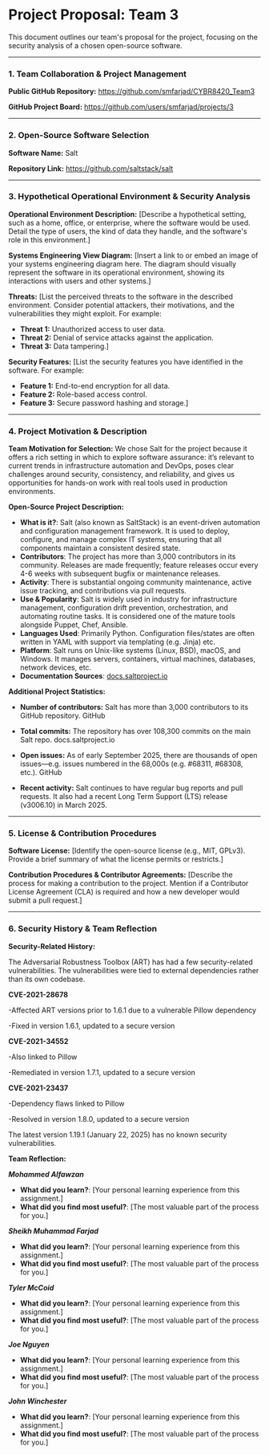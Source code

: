 # Project Proposal: Team 3

This document outlines our team's proposal for the project, focusing on the security analysis of a chosen open-source software.

---

### **1. Team Collaboration & Project Management**

**Public GitHub Repository:**
https://github.com/smfarjad/CYBR8420_Team3

**GitHub Project Board:**
https://github.com/users/smfarjad/projects/3

---

### **2. Open-Source Software Selection**

**Software Name:**
Salt

**Repository Link:**
https://github.com/saltstack/salt

---

### **3. Hypothetical Operational Environment & Security Analysis**

**Operational Environment Description:**
[Describe a hypothetical setting, such as a home, office, or enterprise, where the software would be used. Detail the type of users, the kind of data they handle, and the software's role in this environment.]

**Systems Engineering View Diagram:**
[Insert a link to or embed an image of your systems engineering diagram here. The diagram should visually represent the software in its operational environment, showing its interactions with users and other systems.]

**Threats:**
[List the perceived threats to the software in the described environment. Consider potential attackers, their motivations, and the vulnerabilities they might exploit. For example:
- **Threat 1:** Unauthorized access to user data.
- **Threat 2:** Denial of service attacks against the application.
- **Threat 3:** Data tampering.]

**Security Features:**
[List the security features you have identified in the software. For example:
- **Feature 1:** End-to-end encryption for all data.
- **Feature 2:** Role-based access control.
- **Feature 3:** Secure password hashing and storage.]

---

### **4. Project Motivation & Description**

**Team Motivation for Selection:**
We chose Salt for the project because it offers a rich setting in which to explore software assurance: it’s relevant to current trends in infrastructure automation and DevOps, poses clear challenges around security, consistency, and reliability, and gives us opportunities for hands-on work with real tools used in production environments.

**Open-Source Project Description:**
- **What is it?**: Salt (also known as SaltStack) is an event-driven automation and configuration management framework. It is used to deploy, configure, and manage complex IT systems, ensuring that all components maintain a consistent desired state.
- **Contributors**: The project has more than 3,000 contributors in its community. Releases are made frequently; feature releases occur every 4-6 weeks with subsequent bugfix or maintenance releases.
- **Activity**: There is substantial ongoing community maintenance, active issue tracking, and contributions via pull requests. 
- **Use & Popularity**:  Salt is widely used in industry for infrastructure management, configuration drift prevention, orchestration, and automating routine tasks. It is considered one of the mature tools alongside Puppet, Chef, Ansible. 
- **Languages Used**: Primarily Python. Configuration files/states are often written in YAML with support via templating (e.g. Jinja) etc. 
- **Platform**: Salt runs on Unix-like systems (Linux, BSD), macOS, and Windows. It manages servers, containers, virtual machines, databases, network devices, etc. 
- **Documentation Sources**: [docs.saltproject.io](https://docs.saltproject.io)

**Additional Project Statistics:**

- **Number of contributors:** Salt has more than 3,000 contributors to its GitHub repository. 
GitHub

- **Total commits:** The repository has over 108,300 commits on the main Salt repo. 
docs.saltproject.io

- **Open issues:** As of early September 2025, there are thousands of open issues—e.g. issues numbered in the 68,000s (e.g. #68311, #68308, etc.). 
GitHub

- **Recent activity:** Salt continues to have regular bug reports and pull requests. It also had a recent Long Term Support (LTS) release (v3006.10) in March 2025.

---

### **5. License & Contribution Procedures**

**Software License:**
[Identify the open-source license (e.g., MIT, GPLv3). Provide a brief summary of what the license permits or restricts.]

**Contribution Procedures & Contributor Agreements:**
[Describe the process for making a contribution to the project. Mention if a Contributor License Agreement (CLA) is required and how a new developer would submit a pull request.]

---

### **6. Security History & Team Reflection**

**Security-Related History:**

The Adversarial Robustness Toolbox (ART) has had a few security-related vulnerabilities. The vulnerabilities were tied to external dependencies rather than its own codebase.  

**CVE-2021-28678**  

-Affected ART versions prior to 1.6.1 due to a vulnerable Pillow dependency 

-Fixed in version 1.6.1, updated to a secure version  

**CVE-2021-34552**  

-Also linked to Pillow 

-Remediated in version 1.7.1, updated to a secure version 

**CVE-2021-23437** 

-Dependency flaws linked to Pillow

-Resolved in version 1.8.0, updated to a secure version 

The latest version 1.19.1 (January 22, 2025) has no known security vulnerabilities.  



**Team Reflection:**


***Mohammed Alfawzan***
- **What did you learn?**: [Your personal learning experience from this assignment.]
- **What did you find most useful?**: [The most valuable part of the process for you.]

***Sheikh Muhammad Farjad***
- **What did you learn?**: [Your personal learning experience from this assignment.]
- **What did you find most useful?**: [The most valuable part of the process for you.]

***Tyler McCoid***
- **What did you learn?**: [Your personal learning experience from this assignment.]
- **What did you find most useful?**: [The most valuable part of the process for you.]

***Joe Nguyen***
- **What did you learn?**: [Your personal learning experience from this assignment.]
- **What did you find most useful?**: [The most valuable part of the process for you.]

***John Winchester***
- **What did you learn?**: [Your personal learning experience from this assignment.]
- **What did you find most useful?**: [The most valuable part of the process for you.]
